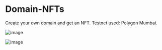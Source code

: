 # Domain-NFTs
Create your own domain and get an NFT. Testnet used: Polygon Mumbai. 

![image](https://user-images.githubusercontent.com/84982038/169511124-d21724b1-469c-4e28-8a3b-5687a8fe38e4.png)

![image](https://user-images.githubusercontent.com/84982038/169511332-ad1d8fd4-636b-413c-939d-14219f01baf0.png)
